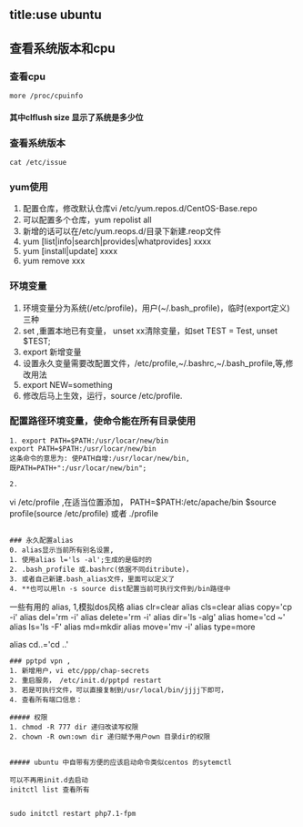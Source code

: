 title:use ubuntu
---
## 查看系统版本和cpu
### 查看cpu
```
more /proc/cpuinfo
```
#### 其中clflush size 显示了系统是多少位
### 查看系统版本
```
cat /etc/issue
```

### yum使用
1. 配置仓库，修改默认仓库vi /etc/yum.repos.d/CentOS-Base.repo
2. 可以配置多个仓库，yum repolist all
3.  新增的话可以在/etc/yum.reops.d/目录下新建.reop文件
4. yum [list|info|search|provides|whatprovides] xxxx
5. yum [install|update] xxxx
6. yum remove xxx

### 环境变量 
1. 环境变量分为系统(/etc/profile)，用户(~/.bash_profile)，临时(export定义)三种
2. set ,重置本地已有变量， unset xx清除变量，如set TEST = Test, unset $TEST;
3. export 新增变量
4. 设置永久变量需要改配置文件，/etc/profile,~/.bashrc,~/.bash_profile,等,修改用法
5. export NEW=something
5. 修改后马上生效，运行，source /etc/profile.

### 配置路径环境变量，使命令能在所有目录使用
```
1. export PATH=$PATH:/usr/locar/new/bin
export PATH=$PATH:/usr/locar/new/bin
这条命令的意思为: 使PATH自增:/usr/locar/new/bin,
既PATH=PATH+":/usr/locar/new/bin";

2.
``` 
vi /etc/profile ,在适当位置添加，
PATH=$PATH:/etc/apache/bin 
$source profile(source /etc/profile) 
或者
./profile
```

### 永久配置alias
0. alias显示当前所有别名设置,
1. 使用alias l='ls -al';生成的是临时的
2. .bash_profile 或.bashrc(依据不同ditribute)，
3. 或者自己新建.bash_alias文件，里面可以定义了
4. **也可以用ln -s source dist配置当前可执行文件到/bin路径中
```
一些有用的 alias,
1,模拟dos风格
alias clr=clear
alias cls=clear
alias copy='cp -i'
alias del='rm -i'
alias delete='rm -i'
alias dir='ls -alg'
alias home='cd ~'
alias ls='ls -F'
alias md=mkdir
alias move='mv -i'
alias type=more

alias cd..='cd ..'
```
### pptpd vpn ,
1. 新增用户，vi etc/ppp/chap-secrets
2. 重启服务， /etc/init.d/pptpd restart
3. 若是可执行文件，可以直接复制到/usr/local/bin/jjjj下即可，
4. 查看所有端口信息：

##### 权限
1. chmod -R 777 dir 递归改读写权限
2. chown -R own:own dir 递归赋予用户own 目录dir的权限


##### ubuntu 中自带有方便的应该启动命令类似centos 的sytemctl 

可以不再用init.d去启动
initctl list 查看所有


sudo initctl restart php7.1-fpm
